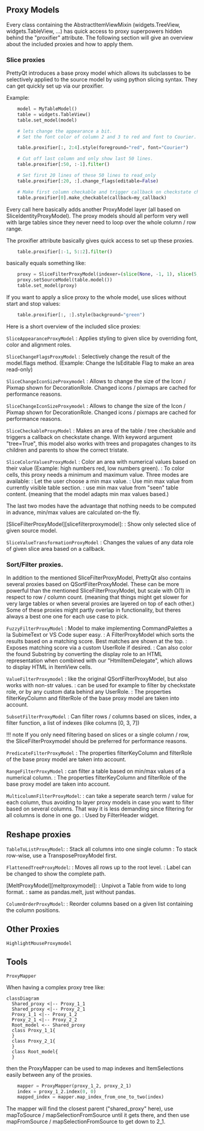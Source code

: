 ## Proxy Models

Every class containing the AbstractItemViewMixin (widgets.TreeView, widgets.TableView, ...)
has quick access to proxy superpowers hidden behind the "proxifier" attribute.
The following section will give an overview about the included proxies and how to apply them.


### Slice proxies

PrettyQt introduces a base proxy model which allows its subclasses to be selectively applied to
the source model by using python slicing syntax.
They can get quickly set up via our proxifier.


Example:

``` py
    model = MyTableModel()
    table = widgets.TableView()
    table.set_model(model)

    # lets change the appearance a bit.
    # Set the font color of column 2 and 3 to red and font to Courier.

    table.proxifier[:, 2:4].style(foreground="red", font="Courier")

    # Cut off last column and only show last 50 lines.
    table.proxifier[:50, :-1].filter()

    # Set first 20 lines of these 50 lines to read_only
    table.proxifier[:20, :].change_flags(editable=False)

    # Make first column checkable and trigger callback on checkstate change.
    table.proxifier[0].make_checkable(callback=my_callback)
```

Every call here basically adds another ProxyModel layer (all based on SliceIdentityProxyModel).
The proxy models should all perform very well with large tables since they never need to loop over the whole column / row range.

The proxifier attribute basically gives quick access to set up these proxies.

``` py
    table.proxifier[:-1, 5::2].filter()
```
basically equals something like:

``` py
    proxy = SliceFilterProxyModel(indexer=(slice(None, -1, 1), slice(5, None, 2)))
    proxy.setSourceModel(table.model())
    table.set_model(proxy)
```

If you want to apply a slice proxy to the whole model, use slices without start and stop values:

``` py
    table.proxifier[:, :].style(background="green")
```

Here is a short overview of the included slice proxies:


`SliceAppearanceProxyModel`
: Applies styling to given slice by overriding font, color and alignment roles.

`SliceChangeFlagsProxyModel`
: Selectively change the result of the model.flags method. (Example: Change the IsEditable Flag to make an area read-only)

`SliceChangeIconSizeProxymodel`
: Allows to change the size of the Icon / Pixmap shown for DecorationRole.
Changed icons / pixmaps are cached for performance reasons.

`SliceChangeIconSizeProxymodel`
: Allows to change the size of the Icon / Pixmap shown for DecorationRole.
Changed icons / pixmaps are cached for performance reasons.

`SliceCheckableProxyModel`
: Makes an area of the table / tree checkable and triggers a callback on checkstate change.
  With keyword argument "tree=True", this model also works with trees and propagates changes to its children and parents
  to show the correct tristate.

`SliceColorValuesProxyModel`
: Color an area with numerical values based on their value (Example: high numbers red, low numbers green).
: To color cells, this proxy needs a minimum and maximum value. Three modes are available:
: Let the user choose a min max value.
: Use min max value from currently visible table section.
: use min max value from "seen" table content. (meaning that the model adapts min max values based.)

The last two modes have the advantage that nothing needs to be computed in advance, min/max values are calculated on-the fly.

[SliceFilterProxyModel][slicefilterproxymodel]:
: Show only selected slice of given source model.

`SliceValueTransformationProxyModel`
: Changes the values of any data role of given slice area based on a callback.


### Sort/Filter proxies.

In addition to the mentioned SliceFilterProxyModel, PrettyQt also contains
several proxies based on QSortFilterProxyModel. These can be more powerful
than the mentioned SliceFilterProxyModel, but scale with O(1) in respect to row / column count. (meaning that things might get slower for very large tables or when several proxies are layered on top of each other.)
Some of these proxies might partly overlap in functionality, but theres always a best one one for each use case to pick.


`FuzzyFilterProxyModel`
  : Model to make implementing CommandPalettes a la SubimeText or VS Code super easy.
  : A FilterProxyModel which sorts the results based on a matching score. Best matches are shown at the top.
  : Exposes matching score via a custom UserRole if desired.
  : Can also color the found Substring by converting the display role to an HTML representation when combined with our "HtmlItemDelegate", which allows to display HTML in ItemView cells.


`ValueFilterProxymodel`
: like the original QSortFilterProxyModel, but also works with non-str values.
: can be used for example to filter by checkstate role, or by any custom data behind any UserRole.
: The properties filterKeyColumn and filterRole of the base proxy model are taken into account.


`SubsetFilterProxyModel`
: Can filter rows / columns based on slices, index, a filter function, a list of indexes (like columns [0, 3, 7])

!!! note
    If you only need filtering based on slices or a single column / row,
    the SliceFilterProxymodel should be preferred for performance reasons.


`PredicateFilterProxyModel`
: The properties filterKeyColumn and filterRole of the base proxy model are taken into account.


`RangeFilterProxyModel`
: can filter a table based on min/max values of a numerical column.
: The properties filterKeyColumn and filterRole of the base proxy model are taken into account.


`MulticolumnFilterProxyModel`:
: can take a seperate search term / value for each column, thus avoiding to layer proxy models in case you want to filter based on several columns. That way it is less demanding since filtering for all columns is done in one go.
: Used by FilterHeader widget.


## Reshape proxies

`TableToListProxyModel`:
: Stack all columns into one single column
: To stack row-wise, use a TransposeProxyModel first.

`FlattenedTreeProxyModel`:
: Moves all rows up to the root level.
: Label can be changed to show the complete path.

[MeltProxyModel][meltproxymodel]:
: Unpivot a Table from wide to long format.
: same as pandas.melt, just without pandas.

`ColumnOrderProxyModel`:
: Reorder columns based on a given list containing the column positions.


## Other Proxies


`HighlightMouseProxymodel`


## Tools

`ProxyMapper`

When having a complex proxy tree like:

``` mermaid
classDiagram
  Shared_proxy <|-- Proxy_1_1
  Shared_proxy <|-- Proxy_2_1
  Proxy_1_1 <|-- Proxy_1_2
  Proxy_2_1 <|-- Proxy_2_2
  Root_model <-- Shared_proxy
  class Proxy_1_1{
  }
  class Proxy_2_1{
  }
  class Root_model{
  }
```

then the ProxyMapper can be used to map indexes and ItemSelections easily between any of the proxies.

``` py
    mapper = ProxyMapper(proxy_1_2, proxy_2_1)
    index = proxy_1_2.index(0, 0)
    mapped_index = mapper.map_index_from_one_to_two(index)
```

The mapper will find the closest parent ("shared_proxy" here),
use mapToSource / mapSelectionFromSource until it gets there,
and then use mapFromSource / mapSelectionFromSource to get down to 2_1.
